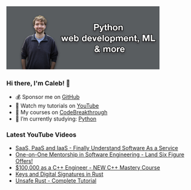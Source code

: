 <img src="github-cover-photo-my-face.jpg" width="400px" />

### Hi there, I'm Caleb! 🍛

- 💰 Sponsor me on [GitHub](https://github.com/sponsors/CalebCurry)
- 🎥 Watch my tutorials on [YouTube](https://www.youtube.com/calebthevideomaker2)
- 📗 My courses on [CodeBreakthrough](https://www.codebreakthrough.com)
- 🤔 I’m currently studying: [Python](https://www.youtube.com/watch?v=s3IvdkCq2_c&t=4254s)

### Latest YouTube Videos
<!-- YOUTUBE:START -->
- [SaaS, PaaS and IaaS - Finally Understand Software As a Service](https://www.youtube.com/watch?v=pY2-5YvJWSo)
- [One-on-One Mentorship in Software Engineering - Land Six Figure Offers!](https://www.youtube.com/watch?v=fCgGIlnUbVY)
- [$100,000 as a C++ Engineer - NEW C++ Mastery Course](https://www.youtube.com/watch?v=lNSKRxoXvPU)
- [Keys and Digital Signatures in Rust](https://www.youtube.com/watch?v=JNkmXMjKv0o)
- [Unsafe Rust - Complete Tutorial](https://www.youtube.com/watch?v=-l0W_T8taZA)
<!-- YOUTUBE:END -->
